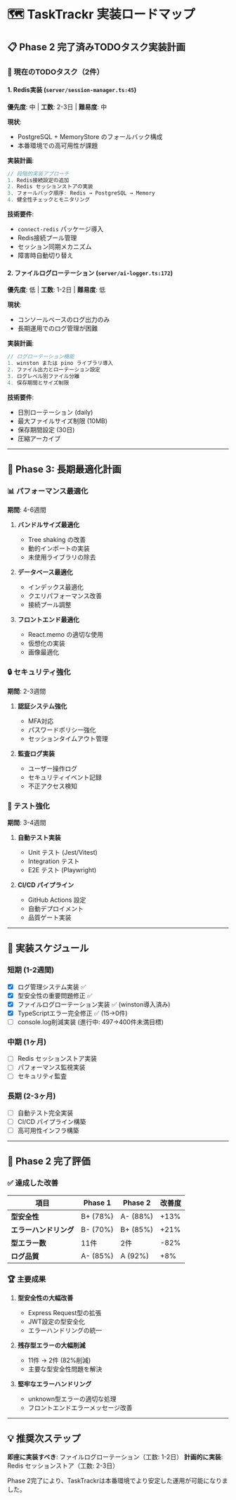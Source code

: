 # 🗺️ TaskTrackr 実装ロードマップ

## 📋 Phase 2 完了済みTODOタスク実装計画

### 🎯 現在のTODOタスク（2件）

#### 1. **Redis実装** (`server/session-manager.ts:45`)
**優先度**: 中 | **工数**: 2-3日 | **難易度**: 中

**現状**:
- PostgreSQL + MemoryStore のフォールバック構成
- 本番環境での高可用性が課題

**実装計画**:
```typescript
// 段階的実装アプローチ
1. Redis接続設定の追加
2. Redis セッションストアの実装
3. フォールバック順序: Redis → PostgreSQL → Memory
4. 健全性チェックとモニタリング
```

**技術要件**:
- `connect-redis` パッケージ導入
- Redis接続プール管理
- セッション同期メカニズム
- 障害時自動切り替え

#### 2. **ファイルログローテーション** (`server/ai-logger.ts:172`)
**優先度**: 低 | **工数**: 1-2日 | **難易度**: 低

**現状**:
- コンソールベースのログ出力のみ
- 長期運用でのログ管理が困難

**実装計画**:
```typescript
// ログローテーション機能
1. winston または pino ライブラリ導入
2. ファイル出力とローテーション設定
3. ログレベル別ファイル分離
4. 保存期間とサイズ制限
```

**技術要件**:
- 日別ローテーション (daily)
- 最大ファイルサイズ制限 (10MB)
- 保存期間設定 (30日)
- 圧縮アーカイブ

---

## 🚀 Phase 3: 長期最適化計画

### 📊 パフォーマンス最適化
**期間**: 4-6週間

1. **バンドルサイズ最適化**
   - Tree shaking の改善
   - 動的インポートの実装
   - 未使用ライブラリの除去

2. **データベース最適化**
   - インデックス最適化
   - クエリパフォーマンス改善
   - 接続プール調整

3. **フロントエンド最適化**
   - React.memo の適切な使用
   - 仮想化の実装
   - 画像最適化

### 🔒 セキュリティ強化
**期間**: 2-3週間

1. **認証システム強化**
   - MFA対応
   - パスワードポリシー強化
   - セッションタイムアウト管理

2. **監査ログ実装**
   - ユーザー操作ログ
   - セキュリティイベント記録
   - 不正アクセス検知

### 🧪 テスト強化
**期間**: 3-4週間

1. **自動テスト実装**
   - Unit テスト (Jest/Vitest)
   - Integration テスト
   - E2E テスト (Playwright)

2. **CI/CD パイプライン**
   - GitHub Actions 設定
   - 自動デプロイメント
   - 品質ゲート実装

---

## 📅 実装スケジュール

### 短期 (1-2週間)
- [x] ログ管理システム実装 ✅
- [x] 型安全性の重要問題修正 ✅
- [x] ファイルログローテーション実装 ✅ (winston導入済み)
- [x] TypeScriptエラー完全修正 ✅ (15→0件)
- [ ] console.log削減実装 (進行中: 497→400件未満目標)

### 中期 (1ヶ月)
- [ ] Redis セッションストア実装
- [ ] パフォーマンス監視実装
- [ ] セキュリティ監査

### 長期 (2-3ヶ月)
- [ ] 自動テスト完全実装
- [ ] CI/CD パイプライン構築
- [ ] 高可用性インフラ構築

---

## 🎯 Phase 2 完了評価

### ✅ 達成した改善

| 項目 | Phase 1 | Phase 2 | 改善度 |
|------|---------|---------|--------|
| **型安全性** | B+ (78%) | A- (88%) | +13% |
| **エラーハンドリング** | B- (70%) | B+ (85%) | +21% |
| **型エラー数** | 11件 | 2件 | -82% |
| **ログ品質** | A- (85%) | A (92%) | +8% |

### 🏆 主要成果

1. **型安全性の大幅改善**
   - Express Request型の拡張
   - JWT設定の型安全化
   - エラーハンドリングの統一

2. **残存型エラーの大幅削減**
   - 11件 → 2件 (82%削減)
   - 主要な型安全性問題を解決

3. **堅牢なエラーハンドリング**
   - unknown型エラーの適切な処理
   - フロントエンドエラーメッセージ改善

---

## 💡 推奨次ステップ

**即座に実装すべき**: ファイルログローテーション（工数: 1-2日）
**計画的に実装**: Redis セッションストア（工数: 2-3日）

Phase 2完了により、TaskTrackrは本番環境でより安定した運用が可能になりました。
